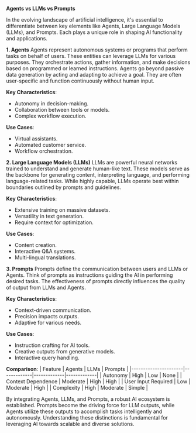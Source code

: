 **Agents vs LLMs vs Prompts**

In the evolving landscape of artificial intelligence, it's essential to differentiate between key elements like Agents, Large Language Models (LLMs), and Prompts. Each plays a unique role in shaping AI functionality and applications.

**1. Agents**
Agents represent autonomous systems or programs that perform tasks on behalf of users. These entities can leverage LLMs for various purposes. They orchestrate actions, gather information, and make decisions based on programmed or learned instructions. Agents go beyond passive data generation by acting and adapting to achieve a goal. They are often user-specific and function continuously without human input.

**Key Characteristics**:
- Autonomy in decision-making.
- Collaboration between tools or models.
- Complex workflow execution.

**Use Cases**:
- Virtual assistants.
- Automated customer service.
- Workflow orchestration.

**2. Large Language Models (LLMs)**
LLMs are powerful neural networks trained to understand and generate human-like text. These models serve as the backbone for generating content, interpreting language, and performing language-related tasks. While highly capable, LLMs operate best within boundaries outlined by prompts and guidelines.

**Key Characteristics**:
- Extensive training on massive datasets.
- Versatility in text generation.
- Require context for optimization.

**Use Cases**:
- Content creation.
- Interactive Q&A systems.
- Multi-lingual translations.

**3. Prompts**
Prompts define the communication between users and LLMs or Agents. Think of prompts as instructions guiding the AI in performing desired tasks. The effectiveness of prompts directly influences the quality of output from LLMs and Agents.

**Key Characteristics**:
- Context-driven communication.
- Precision impacts outputs.
- Adaptive for various needs.

**Use Cases**:
- Instruction crafting for AI tools.
- Creative outputs from generative models.
- Interactive query handling.

**Comparison**:
| Feature               | Agents      | LLMs        | Prompts     |
|----------------------|-------------|-------------|-------------|
| Autonomy             | High        | Low         | None        |
| Context Dependence   | Moderate    | High        | High        |
| User Input Required  | Low         | Moderate    | High        |
| Complexity           | High        | Moderate    | Simple      |

By integrating Agents, LLMs, and Prompts, a robust AI ecosystem is established. Prompts become the driving force for LLM outputs, while Agents utilize these outputs to accomplish tasks intelligently and autonomously. Understanding these distinctions is fundamental for leveraging AI towards scalable and diverse solutions.